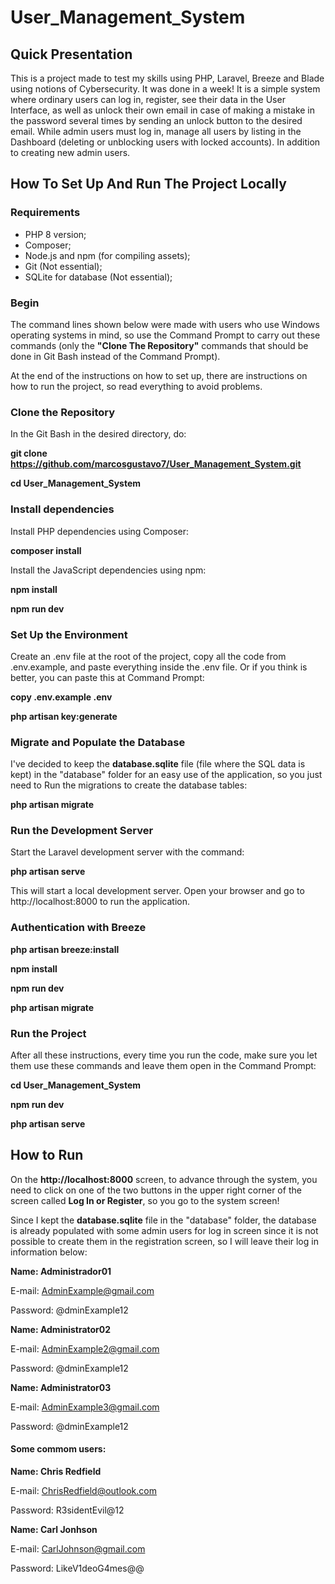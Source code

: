 # User_Management_System
## Quick Presentation
This is a project made to test my skills using PHP, Laravel, Breeze and Blade using notions of Cybersecurity. It was done in a week! It is a simple system where ordinary users can log in, register, see their data in the User Interface, as well as unlock their own email in case of making a mistake in the password several times by sending an unlock button to the desired email. While admin users must log in, manage all users by listing in the Dashboard (deleting or unblocking users with locked accounts). In addition to creating new admin users.
## How To Set Up And Run The Project Locally ##
### Requirements 
 - PHP 8 version;
 - Composer;
 - Node.js and npm (for compiling assets);
 - Git (Not essential);
 - SQLite for database (Not essential);

### Begin
The command lines shown below were made with users who use Windows operating systems in mind, so use the Command Prompt to carry out these commands (only the **"Clone The Repository"** commands that should be done in Git Bash instead of the Command Prompt).

At the end of the instructions on how to set up, there are instructions on how to run the project, so read everything to avoid problems.
### Clone the Repository
In the Git Bash in the desired directory, do:

**git clone https://github.com/marcosgustavo7/User_Management_System.git**

**cd User_Management_System**

### Install dependencies
Install PHP dependencies using Composer:

**composer install**

Install the JavaScript dependencies using npm:

**npm install**

**npm run dev**

### Set Up the Environment
Create an .env file at the root of the project, copy all the code from .env.example, and paste everything inside the .env file. Or if you think is better, you can paste this at Command Prompt:

**copy .env.example .env**

**php artisan key:generate**

### Migrate and Populate the Database
I've decided to keep the **database.sqlite** file (file where the SQL data is kept) in the "database" folder for an easy use of the application, so you just need to Run the migrations to create the database tables:

**php artisan migrate**

### Run the Development Server
Start the Laravel development server with the command:

**php artisan serve**

This will start a local development server. Open your browser and go to http://localhost:8000 to run the application.
### Authentication with Breeze

**php artisan breeze:install**

**npm install**

**npm run dev**

**php artisan migrate**

### Run the Project
After all these instructions, every time you run the code, make sure you let them use these commands and leave them open in the Command Prompt:

**cd User_Management_System**

**npm run dev**

**php artisan serve**

## How to Run
On the **http://localhost:8000** screen, to advance through the system, you need to click on one of the two buttons in the upper right corner of the screen called **Log In or Register**, so you go to the system screen!

Since I kept the **database.sqlite** file in the "database" folder, the database is already populated with some admin users for log in screen since it is not possible to create them in the registration screen, so I will leave their log in information below:

**Name: Administrador01**

E-mail: AdminExample@gmail.com

Password: @dminExample12


**Name: Administrator02**

E-mail: AdminExample2@gmail.com

Password: @dminExample12


**Name: Administrator03**

E-mail: AdminExample3@gmail.com

Password: @dminExample12


#### Some commom users:


**Name: Chris Redfield**

E-mail: ChrisRedfield@outlook.com

Password: R3sidentEvil@12


**Name: Carl Jonhson**

E-mail: CarlJohnson@gmail.com

Password: LikeV1deoG4mes@@
